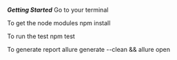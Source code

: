 ***Getting Started***
Go to your terminal

To get the node modules
npm install

To run the test
npm test

To generate report
allure generate --clean && allure open